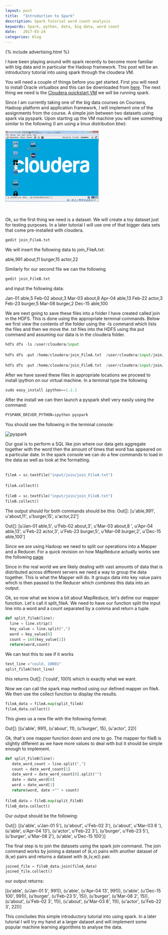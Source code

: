 ```yaml
---
layout: post
title:  "Introduction to Spark"
description: Spark Tutorial word count analysis
keywords: Spark, python, data, big data, word count
date:   2017-03-24 
categories: blog
---
```


{% include advertising.html %}

I have been playing around with spark recently to become more familiar with big data and in particular the Hadoop framework. This post will be an introductory tutorial into using spark through the cloudera VM.

You will need a couple of things before you get started. First you will need to install Oracle virtualbox and this can be downloaded from [here](https://www.virtualbox.org/wiki/Downloads). The next thing we need is the [Cloudera quickstart VM](http://www.cloudera.com/downloads/quickstart_vms/5-8.html)
we will be running spark.

Since I am currently taking one of the big data courses on Coursera, Hadoop platform and application framework, I will implement one of the assignments from the course. A simple join between two datasets using spark via pyspark. Upon starting up the VM machine you will see something similar to the following (I am using a linux distribution btw):


![cloudera](/assets/img/cloudera-300x227.png)

&nbsp;

Ok, so the first thing we need is a dataset. We will create a toy dataset just for testing purposes. In a later tutorial I will use one of that bigger data sets that come pre-installed with cloudera.

```python
gedit join_FileA.txt
```

We will insert the following data to join_FileA.txt:

able,991
about,11
burger,15
actor,22

Similarly for our second file we can the following

```python
gedit join_FileB.txt
```

and input the following data:

Jan-01 able,5
Feb-02 about,3
Mar-03 about,8
Apr-04 able,13
Feb-22 actor,3
Feb-23 burger,5
Mar-08 burger,2
Dec-15 able,100

We are next going to save these files into a folder I have created called join in the HDFS.
This is done using the appropriate terminal commands. Below we first view the contents
of the folder using the -ls command which lists the files and then we move the .txt files
into the HDFS using the put command and assuming our data is in the cloudera folder. 
```python
hdfs dfs -ls /user/cloudera/input

hdfs dfs -put /home/cloudera/join_FileA.txt  /user/cloudera/input/join/

hdfs dfs -put /home/cloudera/join_FileB.txt  /user/cloudera/input/join/

```


After we have saved these files in appropriate locations we proceed to install ipython on our virtual machine.
In a terminal type the following

```python
sudo easy_install ipython==1.2.1
```

After the install we can then launch a pyspark shell very easily using the command:

```python
PYSPARK_DRIVER_PYTHON=ipython pyspark
```

You should see the following in the terminal console:

<img src="http://176.32.230.1/ecomlblog.com/wordpress/wp-content/uploads/2017/01/Pyspark-300x229.png" alt="pyspark" width="500" height="350" class="alignnone size-medium wp-image-13" />

Our goal is to perform a SQL like join  where our data gets aggregate together with the word then the amount of times that word has appeared on a particular date. In the spark console we can do a few commands to load in the data as well as look at the formatting. 

```python

fileA = sc.textFile("input/join/join_FileA.txt")

fileA.collect()

fileB = sc.textFile("input/join/join_FileB.txt")
fileB.collect()
```

The output should for both commands should be this:
Out[]: [u'able,991', u'about,11', u'burger,15', u'actor,22']

Out[]: 
[u'Jan-01 able,5',
 u'Feb-02 about,3',
 u'Mar-03 about,8 ',
 u'Apr-04 able,13',
 u'Feb-22 actor,3',
 u'Feb-23 burger,5',
 u'Mar-08 burger,2',
 u'Dec-15 able,100']


Since we are using Hadoop we need to split our operations into a Mapper and a Reducer. For a quick revision on how MapReduce actually works see the following [page](https://www.tutorialspoint.com/hadoop/hadoop_mapreduce.htm)

Since in the real world we are likely dealing with vast amounts of data that is distributed across different servers we need a way to group the data together. This is what the Mapper will do. It groups data into key value pairs which is then passed to the Reducer which combines this data into an output.

Ok, so now what we know a bit about MapReduce, let's define our mapper function. Let's call it split_fileA. We need to have our function split the input line into a word and a count separated by a comma and return a tuple.

```python
def split_fileA(line):
  line = line.strip()
  key_value = line.split(",")
  word = key_value[0]
  count = int(key_value[1])
  return(word,count)
```

We can test this to see if it works

```python
test_line ="could, 10001"
split_fileA(test_line)
```

this returns Out[]: ('could', 1001)
which is exactly what we want.

Now we can call the spark map method using our defined mapper on 
fileA. We then use the collect function to display the results.


```python
fileA_data = fileA.map(split_fileA)
fileA_data.collect()
```

This gives us a new file with the following format.

Out[]: [(u'able', 991), (u'about', 11), (u'burger', 15), (u'actor', 22)]

Ok, that's one mapper function down and one to go. The mapper for fileB is slightly different as we have more values to deal with but it should be simple enough to implement.


```python
def split_FileB(line):
   date_word_count = line.split(",")
   count = date_word_count[1]
   date_word = date_word_count[0].split("")
   date = date_word[0]
   word = date_word[1]
   return(word, date +"" + count)

fileB_data = fileB.map(split_FileB)
fileB_data.collect()
```

Our output should be the following:

Out[]: 
[(u'able', u'Jan-01 5'),
 (u'about', u'Feb-02 3'),
 (u'about', u'Mar-03 8 '),
 (u'able', u'Apr-04 13'),
 (u'actor', u'Feb-22 3'),
 (u'burger', u'Feb-23 5'),
 (u'burger', u'Mar-08 2'),
 (u'able', u'Dec-15 100')]

The final step is to join the datasets using the spark join command.
The join command works by joining a dataset of (k,v) pairs with another dataset of (k,w) pairs and returns a dataset with (k,(v,w)) pair.


```python
joined_file = fileB_data.join(fileA_data)
joined_file.collect()
```

our output returns:

[(u'able', (u'Jan-01 5', 991)),
 (u'able', (u'Apr-04 13', 991)),
 (u'able', (u'Dec-15 100', 991)),
 (u'burger', (u'Feb-23 5', 15)),
 (u'burger', (u'Mar-08 2', 15)),
 (u'about', (u'Feb-02 3', 11)),
 (u'about', (u'Mar-03 8', 11)),
 (u'actor', (u'Feb-22 3', 22))]

This concludes this simple introductory tutorial into using spark. In a later tutorial I will try my hand at a larger dataset and will implement some popular machine learning algorithms to analyse the data.

